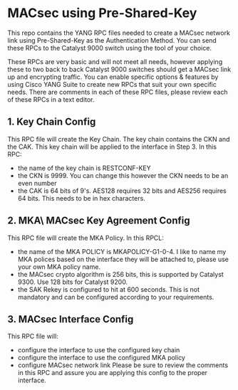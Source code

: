 # MACsec using Pre-Shared-Key

This repo contains the YANG RPC files needed to create a MACsec network link using Pre-Shared-Key as the Authentication Method. You can send these RPCs to the Catalyst 9000 switch using the tool of your choice.

These RPCs are very basic and will not meet all needs, however applying these to two back to back Catalyst 9000 switches should get a MACsec link up and encrypting traffic.  You can enable specific options & features by using Cisco YANG Suite to create new RPCs that suit your own specific needs.  There are comments in each of these RPC files, please review each of these RPCs in a text editor.


## 1. Key Chain Config
This RPC file will create the Key Chain. The key chain contains the CKN and the CAK. This key chain will be applied to the interface in Step 3.
In this RPC:
* the name of the key chain is RESTCONF-KEY
* the CKN is 9999.  You can change this however the CKN needs to be an even number
* the CAK is 64 bits of 9's.   AES128 requires 32 bits and AES256 requires 64 bits. This needs to be in hex characters. 


## 2. MKA\ MACsec Key Agreement Config
This RPC file will create the MKA Policy.
In this RPCL:
* the name of the MKA POLICY is MKAPOLICY-G1-0-4. I like to name my MKA polices based on the interface they will be attached to, please use your own MKA policy name. 
* the MACsec crypto algorithm is 256 bits, this is supported by Catalyst 9300. Use 128 bits for Catalyst 9200. 
* the SAK Rekey is configured to hit at 600 seconds. This is not mandatory and can be configured according to your requirements. 


## 3. MACsec Interface Config
This RPC file will:
* configure the interface to use the configured key chain
* configure the interface to use the configured MKA policy
* configure MACsec network link 
Please be sure to review the comments in this RPC and assure you are applying this config to the proper interface. 

